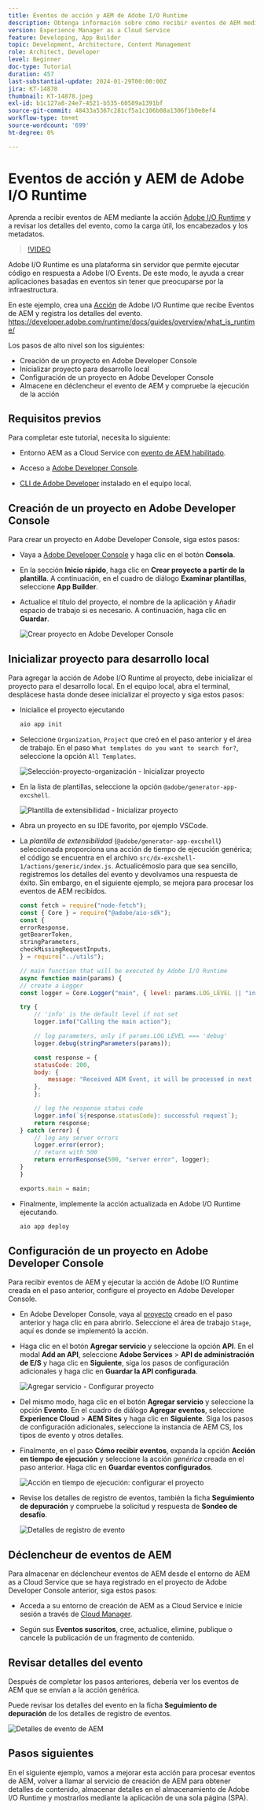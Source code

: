 ```yaml
---
title: Eventos de acción y AEM de Adobe I/O Runtime
description: Obtenga información sobre cómo recibir eventos de AEM mediante la acción de Adobe I/O Runtime y revise la carga útil, los encabezados y los metadatos.
version: Experience Manager as a Cloud Service
feature: Developing, App Builder
topic: Development, Architecture, Content Management
role: Architect, Developer
level: Beginner
doc-type: Tutorial
duration: 457
last-substantial-update: 2024-01-29T00:00:00Z
jira: KT-14878
thumbnail: KT-14878.jpeg
exl-id: b1c127a8-24e7-4521-b535-60589a1391bf
source-git-commit: 48433a5367c281cf5a1c106b08a1306f1b0e8ef4
workflow-type: tm+mt
source-wordcount: '699'
ht-degree: 0%

---
```


# Eventos de acción y AEM de Adobe I/O Runtime

Aprenda a recibir eventos de AEM mediante la acción [Adobe I/O Runtime](https://developer.adobe.com/runtime/docs/guides/overview/what_is_runtime/) y a revisar los detalles del evento, como la carga útil, los encabezados y los metadatos.

>[!VIDEO](https://video.tv.adobe.com/v/3427053?quality=12&learn=on)

Adobe I/O Runtime es una plataforma sin servidor que permite ejecutar código en respuesta a Adobe I/O Events. De este modo, le ayuda a crear aplicaciones basadas en eventos sin tener que preocuparse por la infraestructura.

En este ejemplo, crea una [Acción](https://developer.adobe.com/runtime/docs/guides/using/creating_actions/) de Adobe I/O Runtime que recibe Eventos de AEM y registra los detalles del evento.
https://developer.adobe.com/runtime/docs/guides/overview/what_is_runtime/

Los pasos de alto nivel son los siguientes:

- Creación de un proyecto en Adobe Developer Console
- Inicializar proyecto para desarrollo local
- Configuración de un proyecto en Adobe Developer Console
- Almacene en déclencheur el evento de AEM y compruebe la ejecución de la acción

## Requisitos previos

Para completar este tutorial, necesita lo siguiente:

- Entorno AEM as a Cloud Service con [evento de AEM habilitado](https://developer.adobe.com/experience-cloud/experience-manager-apis/guides/events/#enable-aem-events-on-your-aem-cloud-service-environment).

- Acceso a [Adobe Developer Console](https://developer.adobe.com/developer-console/docs/guides/getting-started/).

- [CLI de Adobe Developer](https://developer.adobe.com/runtime/docs/guides/tools/cli_install/) instalado en el equipo local.

## Creación de un proyecto en Adobe Developer Console

Para crear un proyecto en Adobe Developer Console, siga estos pasos:

- Vaya a [Adobe Developer Console](https://developer.adobe.com/) y haga clic en el botón **Consola**.

- En la sección **Inicio rápido**, haga clic en **Crear proyecto a partir de la plantilla**. A continuación, en el cuadro de diálogo **Examinar plantillas**, seleccione **App Builder**.

- Actualice el título del proyecto, el nombre de la aplicación y Añadir espacio de trabajo si es necesario. A continuación, haga clic en **Guardar**.

  ![Crear proyecto en Adobe Developer Console](../assets/examples/runtime-action/create-project.png)


## Inicializar proyecto para desarrollo local

Para agregar la acción de Adobe I/O Runtime al proyecto, debe inicializar el proyecto para el desarrollo local. En el equipo local, abra el terminal, desplácese hasta donde desee inicializar el proyecto y siga estos pasos:

- Inicialice el proyecto ejecutando

  ```bash
  aio app init
  ```

- Seleccione `Organization`, `Project` que creó en el paso anterior y el área de trabajo. En el paso `What templates do you want to search for?`, seleccione la opción `All Templates`.

  ![Selección-proyecto-organización - Inicializar proyecto](../assets/examples/runtime-action/all-templates.png)

- En la lista de plantillas, seleccione la opción `@adobe/generator-app-excshell`.

  ![Plantilla de extensibilidad - Inicializar proyecto](../assets/examples/runtime-action/extensibility-template.png)

- Abra un proyecto en su IDE favorito, por ejemplo VSCode.

- La _plantilla de extensibilidad_ (`@adobe/generator-app-excshell`) seleccionada proporciona una acción de tiempo de ejecución genérica; el código se encuentra en el archivo `src/dx-excshell-1/actions/generic/index.js`. Actualicémoslo para que sea sencillo, registremos los detalles del evento y devolvamos una respuesta de éxito. Sin embargo, en el siguiente ejemplo, se mejora para procesar los eventos de AEM recibidos.

  ```javascript
  const fetch = require("node-fetch");
  const { Core } = require("@adobe/aio-sdk");
  const {
  errorResponse,
  getBearerToken,
  stringParameters,
  checkMissingRequestInputs,
  } = require("../utils");
  
  // main function that will be executed by Adobe I/O Runtime
  async function main(params) {
  // create a Logger
  const logger = Core.Logger("main", { level: params.LOG_LEVEL || "info" });
  
  try {
      // 'info' is the default level if not set
      logger.info("Calling the main action");
  
      // log parameters, only if params.LOG_LEVEL === 'debug'
      logger.debug(stringParameters(params));
  
      const response = {
      statusCode: 200,
      body: {
          message: "Received AEM Event, it will be processed in next example",
      },
      };
  
      // log the response status code
      logger.info(`${response.statusCode}: successful request`);
      return response;
  } catch (error) {
      // log any server errors
      logger.error(error);
      // return with 500
      return errorResponse(500, "server error", logger);
  }
  }
  
  exports.main = main;
  ```

- Finalmente, implemente la acción actualizada en Adobe I/O Runtime ejecutando.

  ```bash
  aio app deploy
  ```

## Configuración de un proyecto en Adobe Developer Console

Para recibir eventos de AEM y ejecutar la acción de Adobe I/O Runtime creada en el paso anterior, configure el proyecto en Adobe Developer Console.

- En Adobe Developer Console, vaya al [proyecto](https://developer.adobe.com/console/projects) creado en el paso anterior y haga clic en para abrirlo. Seleccione el área de trabajo `Stage`, aquí es donde se implementó la acción.

- Haga clic en el botón **Agregar servicio** y seleccione la opción **API**. En el modal **Add an API**, seleccione **Adobe Services** > **API de administración de E/S** y haga clic en **Siguiente**, siga los pasos de configuración adicionales y haga clic en **Guardar la API configurada**.

  ![Agregar servicio - Configurar proyecto](../assets/examples/runtime-action/add-io-management-api.png)

- Del mismo modo, haga clic en el botón **Agregar servicio** y seleccione la opción **Evento**. En el cuadro de diálogo **Agregar eventos**, seleccione **Experience Cloud** > **AEM Sites** y haga clic en **Siguiente**. Siga los pasos de configuración adicionales, seleccione la instancia de AEM CS, los tipos de evento y otros detalles.

- Finalmente, en el paso **Cómo recibir eventos**, expanda la opción **Acción en tiempo de ejecución** y seleccione la acción _genérica_ creada en el paso anterior. Haga clic en **Guardar eventos configurados**.

  ![Acción en tiempo de ejecución: configurar el proyecto ](../assets/examples/runtime-action/select-runtime-action.png)

- Revise los detalles de registro de eventos, también la ficha **Seguimiento de depuración** y compruebe la solicitud y respuesta de **Sondeo de desafío**.

  ![Detalles de registro de evento](../assets/examples/runtime-action/debug-tracing-challenge-probe.png)


## Déclencheur de eventos de AEM

Para almacenar en déclencheur eventos de AEM desde el entorno de AEM as a Cloud Service que se haya registrado en el proyecto de Adobe Developer Console anterior, siga estos pasos:

- Acceda a su entorno de creación de AEM as a Cloud Service e inicie sesión a través de [Cloud Manager](https://my.cloudmanager.adobe.com/).

- Según sus **Eventos suscritos**, cree, actualice, elimine, publique o cancele la publicación de un fragmento de contenido.

## Revisar detalles del evento

Después de completar los pasos anteriores, debería ver los eventos de AEM que se envían a la acción genérica.

Puede revisar los detalles del evento en la ficha **Seguimiento de depuración** de los detalles de registro de eventos.

![Detalles de evento de AEM](../assets/examples/runtime-action/aem-event-details.png)


## Pasos siguientes

En el siguiente ejemplo, vamos a mejorar esta acción para procesar eventos de AEM, volver a llamar al servicio de creación de AEM para obtener detalles de contenido, almacenar detalles en el almacenamiento de Adobe I/O Runtime y mostrarlos mediante la aplicación de una sola página (SPA).
